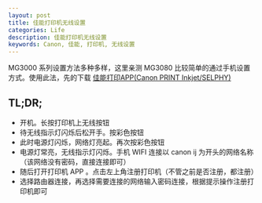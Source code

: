 ```yaml
---
layout: post
title: 佳能打印机无线设置
categories: Life
description: 佳能打印机无线设置
keywords: Canon, 佳能, 打印机, 无线设置
---
```



MG3000 系列设置方法多种多样，这里亲测 MG3080 比较简单的通过手机设置方式。使用此法，先的下载 [佳能打印APP(Canon PRINT Inkjet/SELPHY)](http://www.canon.com.cn/supports/download/app.html)

## TL;DR;
- 开机。长按打印机上无线按钮
- 待无线指示灯闪烁后松开手。按彩色按钮
- 此时电源灯闪烁，网络灯亮起。再次按彩色按钮
- 电源灯常亮，无线指示灯闪烁。手机 WIFI 连接以 canon ij 为开头的网络名称（该网络没有密码，直接连接即可）
- 随后打开打印机 APP 。点击左上角注册打印机（不管之前是否注册，都注册）
- 选择路由器连接，再选择需要连接的网络输入密码连接，根据提示操作注册打印机即可
